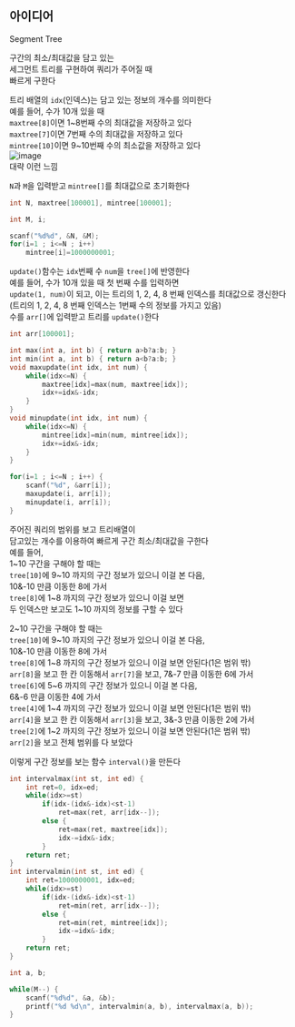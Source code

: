 ## 아이디어
Segment Tree  
  
구간의 최소/최대값을 담고 있는  
세그먼트 트리를 구현하여 쿼리가 주어질 때  
빠르게 구한다  
  
트리 배열의 `idx`(인덱스)는 담고 있는 정보의 개수를 의미한다  
예를 들어, 수가 10개 있을 때  
`maxtree[8]`이면 1\~8번째 수의 최대값을 저장하고 있다  
`maxtree[7]`이면 7번째 수의 최대값을 저장하고 있다  
`mintree[10]`이면 9\~10번째 수의 최소값을 저장하고 있다  
![image](https://user-images.githubusercontent.com/44667299/154271466-79e166ce-fd7f-4598-ab0a-e2505128bbb7.png)  
대략 이런 느낌  
  
`N`과 `M`을 입력받고 `mintree[]`를 최대값으로 초기화한다
```c
int N, maxtree[100001], mintree[100001];

int M, i;

scanf("%d%d", &N, &M);
for(i=1 ; i<=N ; i++)
	mintree[i]=1000000001;
```
`update()`함수는 `idx`번째 수 `num`을 `tree[]`에 반영한다  
예를 들어, 수가 10개 있을 때 첫 번째 수를 입력하면  
`update(1, num)`이 되고, 이는 트리의 1, 2, 4, 8 번째 인덱스를 최대값으로 갱신한다  
(트리의 1, 2, 4, 8 번째 인덱스는 1번째 수의 정보를 가지고 있음)  
수를 `arr[]`에 입력받고 트리를 `update()`한다
```c
int arr[100001];

int max(int a, int b) { return a>b?a:b; }
int min(int a, int b) { return a<b?a:b; }
void maxupdate(int idx, int num) {
	while(idx<=N) {
		maxtree[idx]=max(num, maxtree[idx]);
		idx+=idx&-idx;
	}
}
void minupdate(int idx, int num) {
	while(idx<=N) {
		mintree[idx]=min(num, mintree[idx]);
		idx+=idx&-idx;
	}
}

for(i=1 ; i<=N ; i++) {
	scanf("%d", &arr[i]);
	maxupdate(i, arr[i]);
	minupdate(i, arr[i]);
}
```
주어진 쿼리의 범위를 보고 트리배열이  
담고있는 개수를 이용하여 빠르게 구간 최소/최대값을 구한다  
예를 들어,  
1\~10 구간을 구해야 할 때는  
`tree[10]`에 9\~10 까지의 구간 정보가 있으니 이걸 본 다음,  
10&-10 만큼 이동한 8에 가서  
`tree[8]`에 1\~8 까지의 구간 정보가 있으니 이걸 보면  
두 인덱스만 보고도 1\~10 까지의 정보를 구할 수 있다  
  
2\~10 구간을 구해야 할 때는  
`tree[10]`에 9\~10 까지의 구간 정보가 있으니 이걸 본 다음,  
10&-10 만큼 이동한 8에 가서  
`tree[8]`에 1\~8 까지의 구간 정보가 있으니 이걸 보면 안된다(1은 범위 밖)  
`arr[8]`을 보고 한 칸 이동해서 `arr[7]`을 보고, 7&-7 만큼 이동한 6에 가서  
`tree[6]`에 5\~6 까지의 구간 정보가 있으니 이걸 본 다음,  
6&-6 만큼 이동한 4에 가서  
`tree[4]`에 1\~4 까지의 구간 정보가 있으니 이걸 보면 안된다(1은 범위 밖)  
`arr[4]`을 보고 한 칸 이동해서 `arr[3]`을 보고, 3&-3 만큼 이동한 2에 가서  
`tree[2]`에 1\~2 까지의 구간 정보가 있으니 이걸 보면 안된다(1은 범위 밖)  
`arr[2]`을 보고 전체 범위를 다 보았다  
  
이렇게 구간 정보를 보는 함수 `interval()`을 만든다
```c
int intervalmax(int st, int ed) {
	int ret=0, idx=ed;
	while(idx>=st)
		if(idx-(idx&-idx)<st-1)
			ret=max(ret, arr[idx--]);
		else {
			ret=max(ret, maxtree[idx]);
			idx-=idx&-idx;
		}
	return ret;
}
int intervalmin(int st, int ed) {
	int ret=1000000001, idx=ed;
	while(idx>=st)
		if(idx-(idx&-idx)<st-1)
			ret=min(ret, arr[idx--]);
		else {
			ret=min(ret, mintree[idx]);
			idx-=idx&-idx;
		}
	return ret;
}

int a, b;

while(M--) {
	scanf("%d%d", &a, &b);
	printf("%d %d\n", intervalmin(a, b), intervalmax(a, b));
}
```
